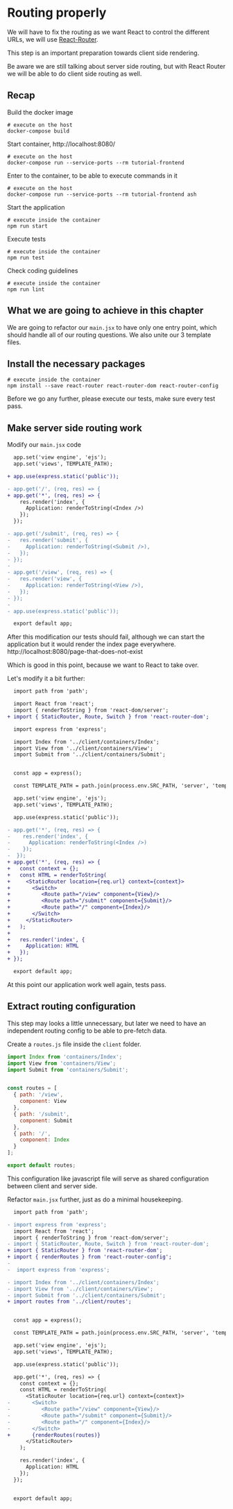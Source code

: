 # Routing properly

We will have to fix the routing as we want React to control the different
URLs, we will use [React-Router](https://reacttraining.com/react-router/).

This step is an important preparation towards client side rendering.

Be aware we are still talking about server side routing, but
with React Router we will be able to do client side routing as well.

## Recap

Build the docker image
``` shell
# execute on the host
docker-compose build
```

Start container, http://localhost:8080/
``` shell
# execute on the host
docker-compose run --service-ports --rm tutorial-frontend
```

Enter to the container, to be able to execute commands in it
``` shell
# execute on the host
docker-compose run --service-ports --rm tutorial-frontend ash
```

Start the application
``` shell
# execute inside the container
npm run start
```

Execute tests
``` shell
# execute inside the container
npm run test
```

Check coding guidelines
``` shell
# execute inside the container
npm run lint
```

## What we are going to achieve in this chapter

We are going to refactor our `main.jsx` to have only one entry point,
which should handle all of our routing questions. We also unite our 3 template
files.

## Install the necessary packages

``` shell
# execute inside the container
npm install --save react-router react-router-dom react-router-config
```

Before we go any further, please execute our tests, make sure every test
pass.

## Make server side routing work

Modify our `main.jsx` code


``` diff
  app.set('view engine', 'ejs');
  app.set('views', TEMPLATE_PATH);

+ app.use(express.static('public'));

- app.get('/', (req, res) => {
+ app.get('*', (req, res) => {
    res.render('index', {
      Application: renderToString(<Index />)
    });
  });

- app.get('/submit', (req, res) => {
-   res.render('submit', {
-     Application: renderToString(<Submit />),
-   });
- });
-
- app.get('/view', (req, res) => {
-   res.render('view', {
-     Application: renderToString(<View />),
-   });
- });
-
- app.use(express.static('public'));

  export default app;
```

After this modification our tests should fail, although we can start
the application but it would render the index page everywhere.
http://localhost:8080/page-that-does-not-exist

Which is good in this point, because we want to React to take over.

Let's modify it a bit further:

``` diff
  import path from 'path';

  import React from 'react';
  import { renderToString } from 'react-dom/server';
+ import { StaticRouter, Route, Switch } from 'react-router-dom';

  import express from 'express';

  import Index from '../client/containers/Index';
  import View from '../client/containers/View';
  import Submit from '../client/containers/Submit';


  const app = express();

  const TEMPLATE_PATH = path.join(process.env.SRC_PATH, 'server', 'templates');

  app.set('view engine', 'ejs');
  app.set('views', TEMPLATE_PATH);

  app.use(express.static('public'));

- app.get('*', (req, res) => {
-    res.render('index', {
-      Application: renderToString(<Index />)
-    });
-  });
+ app.get('*', (req, res) => {
+   const context = {};
+   const HTML = renderToString(
+     <StaticRouter location={req.url} context={context}>
+       <Switch>
+          <Route path="/view" component={View}/>
+          <Route path="/submit" component={Submit}/>
+          <Route path="/" component={Index}/>
+       </Switch>
+     </StaticRouter>
+   );
+
+   res.render('index', {
+     Application: HTML
+   });
+ });

  export default app;
```

At this point our application work well again, tests pass.

## Extract routing configuration

This step may looks a little unnecessary, but later we need to have
an independent routing config to be able to pre-fetch data.

Create a `routes.js` file inside the `client` folder.

``` javascript
import Index from 'containers/Index';
import View from 'containers/View';
import Submit from 'containers/Submit';


const routes = [
  { path: '/view',
    component: View
  },
  { path: '/submit',
    component: Submit
  },
  { path: '/',
    component: Index
  }
];

export default routes;
```

This configuration like javascript file will serve as shared configuration
between client and server side.


Refactor `main.jsx` further, just as do a minimal housekeeping.

``` diff
  import path from 'path';

- import express from 'express';
  import React from 'react';
  import { renderToString } from 'react-dom/server';
- import { StaticRouter, Route, Switch } from 'react-router-dom';
+ import { StaticRouter } from 'react-router-dom';
+ import { renderRoutes } from 'react-router-config';
-
-  import express from 'express';

- import Index from '../client/containers/Index';
- import View from '../client/containers/View';
- import Submit from '../client/containers/Submit';
+ import routes from '../client/routes';


  const app = express();

  const TEMPLATE_PATH = path.join(process.env.SRC_PATH, 'server', 'templates');

  app.set('view engine', 'ejs');
  app.set('views', TEMPLATE_PATH);

  app.use(express.static('public'));

  app.get('*', (req, res) => {
    const context = {};
    const HTML = renderToString(
      <StaticRouter location={req.url} context={context}>
-       <Switch>
-          <Route path="/view" component={View}/>
-          <Route path="/submit" component={Submit}/>
-          <Route path="/" component={Index}/>
-       </Switch>
+       {renderRoutes(routes)}
      </StaticRouter>
    );

    res.render('index', {
      Application: HTML
    });
  });


  export default app;
```
